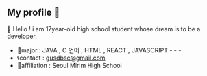 ## My profile 💜

<!--
**Hyjung07/Hyjung07** is a ✨ _special_ ✨ repository because its `README.md` (this file) appears on your GitHub profile.

Here are some ideas to get you started:

- 🔭 I’m currently working on ...
- 🌱 I’m currently learning ...
- 👯 I’m looking to collaborate on ...
- 🤔 I’m looking for help with ...
- 💬 Ask me about ...
- 📫 How to reach me: ...
- 😄 Pronouns: ...
- ⚡ Fun fact: ...
-->
🧣 Hello ! i am  17year-old high school student whose dream is to be a developer.

- 🎈major : JAVA , C 언어 , HTML , REACT , JAVASCRIPT - - - 
- 📞contact : gusdbsc@gmail.com
- 🏫affiliation : Seoul Mirim High School 
